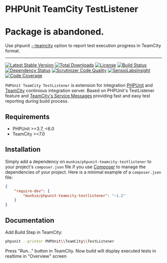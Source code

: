 PHPUnit TeamCity TestListener
========================================

# Package is abandoned.
Use phpunit [--teamcity](https://phpunit.de/manual/current/en/textui.html#textui.clioptions) option to report test execution progress in TeamCity format. 

---
[![Latest Stable Version](https://poser.pugx.org/munkie/phpunit-teamcity-testlistener/v/stable)](https://packagist.org/packages/munkie/phpunit-teamcity-testlistener)
[![Total Downloads](https://poser.pugx.org/munkie/phpunit-teamcity-testlistener/downloads)](https://packagist.org/packages/munkie/phpunit-teamcity-testlistener)
[![License](https://poser.pugx.org/munkie/phpunit-teamcity-testlistener/license)](https://packagist.org/packages/munkie/phpunit-teamcity-testlistener)
[![Build Status](https://travis-ci.org/munkie/phpunit-teamcity-testlistener.svg?branch=master)](https://travis-ci.org/munkie/phpunit-teamcity-testlistener)
[![Dependency Status](https://www.versioneye.com/user/projects/5566ee9b6365320015800800/badge.svg?style=flat)](https://www.versioneye.com/user/projects/5566ee9b6365320015800800)
[![Scrutinizer Code Quality](https://scrutinizer-ci.com/g/munkie/phpunit-teamcity-testlistener/badges/quality-score.png?b=master)](https://scrutinizer-ci.com/g/munkie/phpunit-teamcity-testlistener/?branch=master)
[![SensioLabsInsight](https://insight.sensiolabs.com/projects/d308160f-f705-4f4b-8fda-285fbb70542f/mini.png)](https://insight.sensiolabs.com/projects/d308160f-f705-4f4b-8fda-285fbb70542f)
[![Code Coverage](https://scrutinizer-ci.com/g/munkie/phpunit-teamcity-testlistener/badges/coverage.png?b=master)](https://scrutinizer-ci.com/g/munkie/phpunit-teamcity-testlistener/?branch=master)

`PHPUnit TeamCity TestListener` is extension for integration [PHPUnit](http://phpunit.de) and [TeamCity](http://www.jetbrains.com/teamcity/) continious integration server. Based on PHPUnit's TestListener feature and [TeamCity's Service Messages](https://confluence.jetbrains.com/display/TCD9/Build+Script+Interaction+with+TeamCity) providing fast and easy test reporting during build process.

Requirements
------------

* PHPUnit >=3.7, <6.0
* TeamCity >=7.0

Installation
------------

Simply add a dependency on `munkie/phpunit-teamcity-testlistener` to your project's `composer.json` file if you use [Composer](http://getcomposer.org/) to manage the dependencies of your project.
Here is a minimal example of a `composer.json` file:

```json
{
    "require-dev": {
        "munkie/phpunit-teamcity-testlistener": "~1.2"
    }
}
```

Documentation
-------------

Add Build Step in TeamCity:

```sh
phpunit --printer PHPUnit\\TeamCity\\TestListener
```

Press "Run..." button in TeamCity.
Now build will display executed tests in realtime in "Overview" screen
